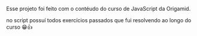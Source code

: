 Esse projeto foi feito com o contéudo do curso de JavaScript da Origamid.

no script possuí todos exercícios passados que fui resolvendo ao longo do curso 😁👍